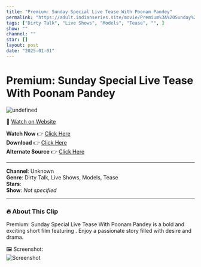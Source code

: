 ```yaml
---
title: "Premium: Sunday Special Live Tease With Poonam Pandey"
permalink: "https://adult.indianseries.site/movie/Premium%3A%20Sunday%20Special%20Live%20Tease%20With%20Poonam%20Pandey"
tags: ["Dirty Talk", "Live Shows", "Models", "Tease", "", ]
show: ""
channel: ""
star: []
layout: post
date: "2025-01-01"
---
```


# Premium: Sunday Special Live Tease With Poonam Pandey

![undefined](https://desisins.com/wp-content/uploads/2024/08/Poonam-Sunday-Special-Premium-DesiSins.com_.jpg)

🔗 [Watch on Website](https://adult.indianseries.site/movie/Premium%3A%20Sunday%20Special%20Live%20Tease%20With%20Poonam%20Pandey)

**Watch Now** 👉 [Click Here](https://adult.indianseries.site/movie/Premium%3A%20Sunday%20Special%20Live%20Tease%20With%20Poonam%20Pandey)  
**Download** 👉 [Click Here](https://adult.indianseries.site/movie/Premium%3A%20Sunday%20Special%20Live%20Tease%20With%20Poonam%20Pandey)  
**Alternate Source** 👉 [Click Here](https://adult.indianseries.site/movie/Premium%3A%20Sunday%20Special%20Live%20Tease%20With%20Poonam%20Pandey)

---

**Channel**: Unknown  
**Genre**: Dirty Talk, Live Shows, Models, Tease  
**Stars**:   
**Show**: *Not specified*

---

### 🔥 About This Clip

Premium: Sunday Special Live Tease With Poonam Pandey is a bold and exciting short film featuring . Enjoy a passionate story filled with desire and drama.
 
🖼️ Screenshot:  
![Screenshot](https://desisins.com/wp-content/uploads/2024/08/Poonam-Sunday-Special-Premium-DesiSins.com_.jpg)
